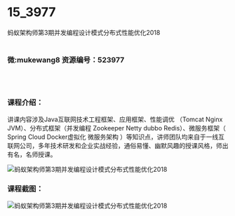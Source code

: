 # 15_3977
蚂蚁架构师第3期并发编程设计模式分布式性能优化2018
<br/></br>
<h3>微:mukewang8 资源编号：523977</h3>
<br/></br>
<h3>课程介绍：</h3>
<p>讲课内容涉及<a title="查看与 Java 相关的文章" target="_blank">Java</a>互联网技术工程框架、应用框架、性能调优 （Tomcat Nginx JVM）、分布式框架（并发编程 Zookeeper Netty dubbo Redis）、微服务框架（ Spring Cloud Docker虚拟化 微服务架构 ）等知识点，讲师团队均来自于一线互联网公司，多年技术研发和企业实战经验，通俗易懂、幽默风趣的授课风格，师出有名，名师授课。</p>
<p><img src="https://www.ko996.com/wp-content/uploads/img/2018/10/1-1-300x158.png" alt="蚂蚁架构师第3期并发编程设计模式分布式性能优化2018"></p>
<h3>课程截图：</h3>
<p><img src="https://www.ko996.com/wp-content/uploads/img/2018/10/2-1.png" alt="蚂蚁架构师第3期并发编程设计模式分布式性能优化2018"></p>
